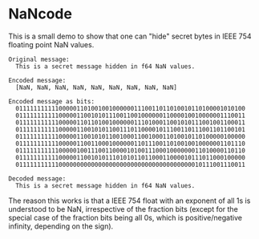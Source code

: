 # NaNcode

This is a small demo to show that one can "hide" secret bytes in IEEE 754 floating point NaN values.


```
Original message:
  This is a secret message hidden in f64 NaN values.

Encoded message:
  [NaN, NaN, NaN, NaN, NaN, NaN, NaN, NaN, NaN]

Encoded message as bits:
  0111111111110000011010010010000001110011011010010110100001010100
  0111111111110000011001010111001100100000011000010010000001110011
  0111111111110000011011010010000001110100011001010111001001100011
  0111111111110000011001010110011101100001011100110111001101100101
  0111111111110000011001010110010001100100011010010110100000100000
  0111111111110000011001100010000001101110011010010010000001101110
  0111111111110000010011100110000101001110001000000011010000110110
  0111111111110000011001010111010101101100011000010111011000100000
  0111111111110000000000000000000000000000000000000010111001110011

Decoded message:
  This is a secret message hidden in f64 NaN values.
```

The reason this works is that a IEEE 754 float with an exponent of all 1s is understood to be NaN, irrespective of the fraction bits (except for the special case of the fraction bits being all 0s, which is positive/negative infinity, depending on the sign).
